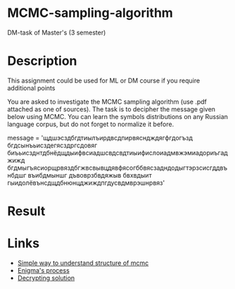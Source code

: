 # MCMC-sampling-algorithm
DM-task of Master's (3 semester)

# Description
This assignment could be used for ML or DM course if you require additional points

You are asked to investigate the MCMC sampling algorithm (use .pdf attached as one of sources). The task is to decipher the message given below using MCMC. You can learn the symbols distributions on any Russian language corpus, but do not forget to normalize it before.


message = 'щдшэсздбгдтиылъирдвсдпирвясндждягфгдогъзд бгдсынъьисздегясздргсдовяг биъьисзднтдбнёдщдыифвсиадшсвдсвдтиыифислоиадмвжэмиадориъгаджижд бгдмыгъясиорщрвяздбгжвсвывцдявфясогббвясзадндодыгтэрзсисгддвънбдшг въибдмыншг дъвоврзбвдяжыв бвхвдыит гыидолёвънсдщдбнюнцджиждпгдусвдмврэшнрвяз'

# Result

# Links
- [Simple way to understand structure of mcmc](https://towardsdatascience.com/applications-of-mcmc-for-cryptography-and-optimization-1f99222b7132)
- [Enigma's process](https://towardsdatascience.com/breaking-the-enigma-code-in-python-with-mcmc-marvel-themed-9ceb358dd8ae)
- [Decrypting solution](https://jfking50.github.io/decipher/)
